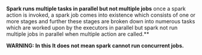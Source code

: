 **Spark runs multiple tasks in parallel but not multiple jobs**
once a spark action is invoked, a spark job comes into existence which consists of one or more stages and further these stages are broken down into numerous tasks which are worked upon by the executors in parallel but spark not run multiple jobs in parallel when multiple action are called.**

**WARNING: In this  It does not mean spark cannot run concurrent jobs.**
<!--stackedit_data:
eyJoaXN0b3J5IjpbNTU2NjA2MTI4LC0xOTY1MjA2NjMsLTIwOD
g3NDY2MTIsLTEwMzM1NzcxNzAsOTUzNzcxOTU4LDM1MDY3OTMz
MSw1ODc2MTY1NywzNjI5MTU3NzEsMTQ4ODM0NTgyMCwtNDkzMz
IzNjI1LC0xMjc4NDY2NzcsLTk5OTAzMDMyMiwtMTcwNjczMTk5
Miw5MDc4OTc3MjIsLTEzNDM1ODAwNzYsLTE4NzI3NTk2NTksNj
c5MzMyMzY1LC00MDM5Nzc0NjEsLTE3MzIyMzg3OTgsMjAzNjY4
NjYxMl19
-->